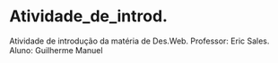 # Atividade_de_introd.
Atividade de introdução da matéria de Des.Web.
Professor: Eric Sales.
Aluno: Guilherme Manuel
